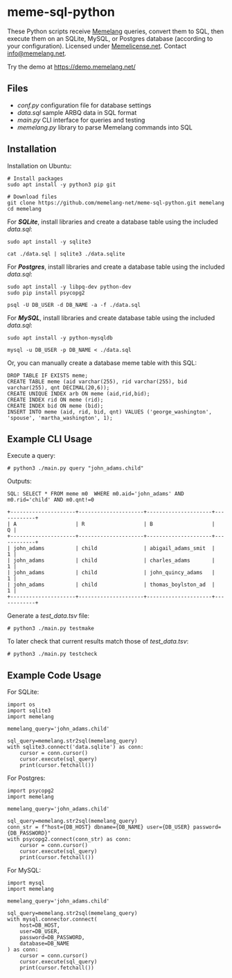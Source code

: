 # meme-sql-python
These Python scripts receive [Memelang](https://memelang.net/) queries, convert them to SQL, then execute them on an SQLite, MySQL, or Postgres database (according to your configuration). Licensed under [Memelicense.net](https://memelicense.net/). Contact info@memelang.net.

Try the demo at https://demo.memelang.net/


## Files
* *conf.py* configuration file for database settings
* *data.sql* sample ARBQ data in SQL format
* *main.py* CLI interface for queries and testing
* *memelang.py* library to parse Memelang commands into SQL


## Installation

Installation on Ubuntu:

	# Install packages
	sudo apt install -y python3 pip git
	
	# Download files
	git clone https://github.com/memelang-net/meme-sql-python.git memelang
	cd memelang

For ***SQLite***, install libraries and create a database table using the included *data.sql*:

	sudo apt install -y sqlite3
	
	cat ./data.sql | sqlite3 ./data.sqlite

For ***Postgres***, install libraries and create a database table using the included *data.sql*:

	sudo apt install -y libpq-dev python-dev
	sudo pip install psycopg2

	psql -U DB_USER -d DB_NAME -a -f ./data.sql


For ***MySQL***, install libraries and create database table using the included *data.sql*:

	sudo apt install -y python-mysqldb

	mysql -u DB_USER -p DB_NAME < ./data.sql


Or, you can manually create a database meme table with this SQL:

	DROP TABLE IF EXISTS meme;
	CREATE TABLE meme (aid varchar(255), rid varchar(255), bid varchar(255), qnt DECIMAL(20,6));
	CREATE UNIQUE INDEX arb ON meme (aid,rid,bid);
	CREATE INDEX rid ON meme (rid);
	CREATE INDEX bid ON meme (bid);
	INSERT INTO meme (aid, rid, bid, qnt) VALUES ('george_washington', 'spouse', 'martha_washington', 1);


## Example CLI Usage

Execute a query:

	# python3 ./main.py query "john_adams.child"

Outputs:

	SQL: SELECT * FROM meme m0  WHERE m0.aid='john_adams' AND m0.rid='child' AND m0.qnt!=0
	
	+---------------------+---------------------+---------------------+------------+
	| A                   | R                   | B                   |          Q |
	+---------------------+---------------------+---------------------+------------+
	| john_adams          | child               | abigail_adams_smit  |          1 |
	| john_adams          | child               | charles_adams       |          1 |
	| john_adams          | child               | john_quincy_adams   |          1 |
	| john_adams          | child               | thomas_boylston_ad  |          1 |
	+---------------------+---------------------+---------------------+------------+

Generate a *test_data.tsv* file:

	# python3 ./main.py testmake

To later check that current results match those of *test_data.tsv*:

	# python3 ./main.py testcheck


## Example Code Usage

For SQLite:

	import os
	import sqlite3
	import memelang
	
	memelang_query='john_adams.child'

	sql_query=memelang.str2sql(memelang_query)
	with sqlite3.connect('data.sqlite') as conn:
		cursor = conn.cursor()
		cursor.execute(sql_query)
		print(cursor.fetchall())

For Postgres:

	import psycopg2
	import memelang
	
	memelang_query='john_adams.child'
	
	sql_query=memelang.str2sql(memelang_query)
	conn_str = f"host={DB_HOST} dbname={DB_NAME} user={DB_USER} password={DB_PASSWORD}"
	with psycopg2.connect(conn_str) as conn:
		cursor = conn.cursor()
		cursor.execute(sql_query)
		print(cursor.fetchall())

For MySQL:

	import mysql
	import memelang
	
	memelang_query='john_adams.child'
	
	sql_query=memelang.str2sql(memelang_query)
	with mysql.connector.connect(
		host=DB_HOST,
		user=DB_USER,
		password=DB_PASSWORD,
		database=DB_NAME
	) as conn:
		cursor = conn.cursor()
		cursor.execute(sql_query)
		print(cursor.fetchall())

